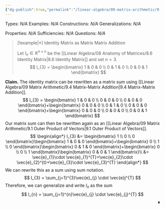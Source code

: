 ```yaml
---
{"dg-publish":true,"permalink":"/linear-algebra/09-matrix-arithmetic/9-4-1-identity-as-matrix-matrix-addition-example/","tags":["Type/Example","Topic/Linear_Algebra"]}
---
```


Types: *N/A*
Examples: *N/A*
Constructions: *N/A*
Generalizations: *N/A*

Properties: *N/A*
Sufficiencies: *N/A*
Questions: *N/A*

> [!example|*] Identity Matrix as Matrix Matrix Addition
> 
> Let $I_{n} \in \mathbb{R}^{n \times n}$ be the [[Linear Algebra/08 Anatomy of Matrices/8.6 Identity Matrix\|8.6 Identity Matrix]] and set $n = 3$.
> $$
> I_{3} = \begin{bmatrix}
> 1 & 0 & 0 \\
> 0 & 1 & 0 \\
> 0 & 0 & 1
> \end{bmatrix}
> $$

**Claim.** The identity matrix can be rewritten as a matrix sum using [[Linear Algebra/09 Matrix Arithmetic/9.4 Matrix-Matrix Addition\|9.4 Matrix-Matrix Addition]].
$$
I_{3} = \begin{bmatrix}
1 & 0 & 0 \\
0 & 0 & 0 \\
0 & 0 & 0
\end{bmatrix}+\begin{bmatrix}
0 & 0 & 0 \\
0 & 1 & 0 \\
0 & 0 & 0
\end{bmatrix}+\begin{bmatrix}
0 & 0 & 0 \\
0 & 0 & 0 \\
0 & 0 & 1
\end{bmatrix}
$$
Our matrix sum can then be rewritten again as an [[Linear Algebra/09 Matrix Arithmetic/9.1 Outer Product of Vectors\|9.1 Outer Product of Vectors]].
$$
\begin{align*}
I_{3} &=  \begin{bmatrix}
1 \\
0 \\
0
\end{bmatrix}\begin{bmatrix}
1 & 0 & 0
\end{bmatrix}+\begin{bmatrix}
0 \\
1 \\
0
\end{bmatrix}\begin{bmatrix}
0 & 1 & 0
\end{bmatrix}+\begin{bmatrix}
0 \\
0 \\
1
\end{bmatrix}\begin{bmatrix}
0 & 0 & 1
\end{bmatrix}\\
&= \vec{e}_{1}\cdot \vec{e}_{1}^{T}+\vec{e}_{2}\cdot \vec{e}_{2}^{t}+\vec{e}_{3}\cdot \vec{e}_{3}^{T}
\end{align*}
$$
We can rewrite this as a sum using sum notation.
$$
I_{3} = \sum_{j=1}^{3}\vec{e}_{j} \cdot \vec{e}j^{T}
$$
Therefore, we can generalize and write $I_{n}$ as the sum
$$
I_{n} = \sum_{j=1}^{n}\vec{e}_{j} \cdot \vec{e}_{j}^{T}
$$
 <span style='float:right;'>$\blacklozenge$</span>
